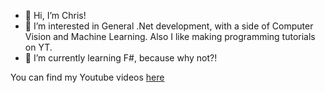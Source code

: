 - 👋 Hi, I’m Chris!
- 👀 I’m interested in General .Net development, with a side of Computer Vision and Machine Learning. Also I like making programming tutorials on YT.
- 🌱 I’m currently learning F#, because why not?!

You can find my Youtube videos [here](https://www.youtube.com/channel/UC2OlibNTK_OzCQWadXldkFQ)

<!---
Programming-With-Chris/Programming-With-Chris is a ✨ special ✨ repository because its `README.md` (this file) appears on your GitHub profile.
You can click the Preview link to take a look at your changes.
--->
